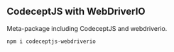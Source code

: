 ## CodeceptJS with WebDriverIO

Meta-package including CodeceptJS and webdriverio.

```
npm i codeceptjs-webdriverio
```